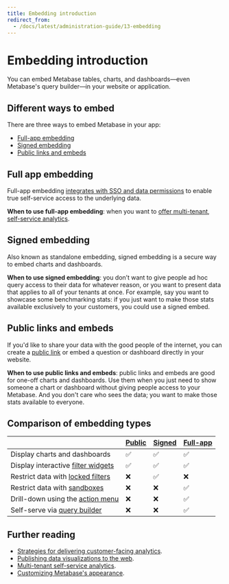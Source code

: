 ```yaml
---
title: Embedding introduction
redirect_from:
  - /docs/latest/administration-guide/13-embedding
---
```


# Embedding introduction

You can embed Metabase tables, charts, and dashboards—even Metabase's query builder—in your website or application.

## Different ways to embed

There are three ways to embed Metabase in your app:

- [Full-app embedding](#full-app-embedding)
- [Signed embedding](#signed-embedding)
- [Public links and embeds](#public-links-and-embeds)

## Full app embedding

Full-app embedding [integrates with SSO and data permissions](./full-app-embedding.md) to enable true self-service access to the underlying data.

**When to use full-app embedding**: when you want to [offer multi-tenant, self-service analytics](https://www.metabase.com/blog/why-full-app-embedding).

## Signed embedding

Also known as standalone embedding, signed embedding is a secure way to embed charts and dashboards.

**When to use signed embedding**: you don’t want to give people ad hoc query access to their data for whatever reason, or you want to present data that applies to all of your tenants at once. For example, say you want to showcase some benchmarking stats: if you just want to make those stats available exclusively to your customers, you could use a signed embed.

## Public links and embeds

If you'd like to share your data with the good people of the internet, you can create a [public link](../questions/sharing/public-links.md) or embed a question or dashboard directly in your website.

**When to use public links and embeds**: public links and embeds are good for one-off charts and dashboards. Use them when you just need to show someone a chart or dashboard without giving people access to your Metabase. And you don't care who sees the data; you want to make those stats available to everyone.

## Comparison of embedding types

|                                                                                                          | [Public](../questions/sharing/public-links.md) | [Signed](./signed-embedding.md) | [Full-app](./full-app-embedding.md) |
| -------------------------------------------------------------------------------------------------------- | ---------------------------------------------- | ------------------------------- | ----------------------------------- |
| Display charts and dashboards                                                                            | ✅                                             | ✅                              | ✅                                  |
| Display interactive [filter widgets](https://www.metabase.com/glossary/filter_widget)                    | ✅                                             | ✅                              | ✅                                  |
| Restrict data with [locked filters](./signed-embedding-parameters.md#restricting-data-in-a-signed-embed) | ❌                                             | ✅                              | ❌                                  |
| Restrict data with [sandboxes](../permissions/data-sandboxes.md)                                         | ❌                                             | ❌                              | ✅                                  |
| Drill-down using the [action menu](https://www.metabase.com/learn/questions/drill-through)               | ❌                                             | ❌                              | ✅                                  |
| Self-serve via [query builder](https://www.metabase.com/glossary/query_builder)                          | ❌                                             | ❌                              | ✅                                  |

## Further reading

- [Strategies for delivering customer-facing analytics](https://www.metabase.com/learn/embedding/embedding-overview).
- [Publishing data visualizations to the web](https://www.metabase.com/learn/embedding/embedding-charts-and-dashboards).
- [Multi-tenant self-service analytics](https://www.metabase.com/learn/embedding/multi-tenant-self-service-analytics).
- [Customizing Metabase's appearance](../configuring-metabase/appearance.md).
